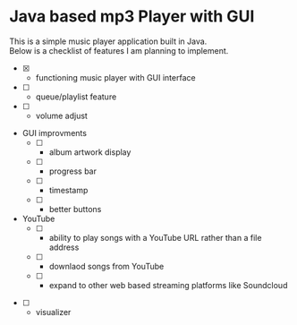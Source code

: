 # Java based mp3 Player with GUI 

This is a simple music player application built in Java. \
Below is a checklist of features I am planning to implement. 

- [x] - functioning music player with GUI interface
- [ ] - queue/playlist feature
- [ ] - volume adjust
- GUI improvments
    - [ ] - album artwork display
    - [ ] - progress bar
    - [ ] - timestamp
    - [ ] - better buttons
- YouTube
    - [ ] - ability to play songs with a YouTube URL rather than a file address
    - [ ] - downlaod songs from YouTube
    - [ ] - expand to other web based streaming platforms like Soundcloud
- [ ] - visualizer
